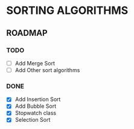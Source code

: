 # SORTING ALGORITHMS
 
## ROADMAP

### TODO
- [ ] Add Merge Sort
- [ ] Add Other sort algorithms

### DONE
- [x] Add Insertion Sort
- [x] Add Bubble Sort
- [x] Stopwatch class
- [x] Selection Sort
